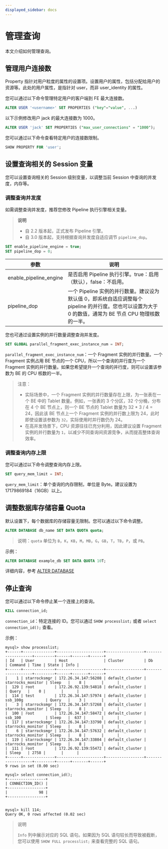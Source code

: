 ```yaml
---
displayed_sidebar: docs
---
```


# 管理查询

本文介绍如何管理查询。

## 管理用户连接数

Property 指针对用户粒度的属性的设置项。设置用户的属性，包括分配给用户的资源等。此处的用户属性，是指针对 user，而非 user_identity 的属性。

您可以通过以下命令管理特定用户的客户端到 FE 最大连接数。

```sql
ALTER USER '<username>' SET PROPERTIES ("key"="value", ...)
```

以下示例修改用户 jack 的最大连接数为 1000。

```sql
ALTER USER 'jack' SET PROPERTIES ("max_user_connections" = "1000");
```

您可以通过以下命令查看特定用户的连接数限制。

```sql
SHOW PROPERTY FOR 'user';
```

## 设置查询相关的 Session 变量

您可以设置查询相关的 Session 级别变量，以调整当前 Session 中查询的并发度，内存等。

### 调整查询并发度

如需调整查询并发度，推荐您修改 Pipeline 执行引擎相关变量。

> **说明**
>
> - 自 2.2 版本起，正式发布 Pipeline 引擎。
> - 自 3.0 版本起，支持根据查询并发度自适应调节 `pipeline_dop`。

```sql
SET enable_pipeline_engine = true;
SET pipeline_dop = 0;
```

| 参数                                 | 说明                                                         |
| ----------------------------------- | ------------------------------------------------------------ |
| enable_pipeline_engine              | 是否启用 Pipeline 执行引擎。true：启用（默认），false：不启用。 |
| pipeline_dop                        | 一个 Pipeline 实例的并行数量。建议设为默认值 0，即系统自适应调整每个 pipeline 的并行度。您也可以设置为大于 0 的数值，通常为 BE 节点 CPU 物理核数的一半。 |

您也可通过设置实例的并行数量调整查询并发度。

```sql
SET GLOBAL parallel_fragment_exec_instance_num = INT;
```

`parallel_fragment_exec_instance_num`：一个 Fragment 实例的并行数量。一个 Fragment 实例占用 BE 节点的一个 CPU，所以一个查询的并行度为一个 Fragment 实例的并行数量。如果您希望提升一个查询的并行度，则可以设置该参数为 BE 的 CPU 核数的一半。

> 注意：
>
> - 实际场景中，一个 Fragment 实例的并行数量存在上限，为一张表在一个 BE 中的 Tablet 数量。例如，一张表的 3 个分区，32 个分桶，分布在 4 个 BE 节点上，则一个 BE 节点的 Tablet 数量为 32 * 3 / 4 = 24，因此该 BE 节点上一个 Fragment 实例的并行数上限为 24，此时即使设置该参数为 `32`，实际使用时并行数仍为 24。
> - 在高并发场景下，CPU 资源往往已充分利用，因此建议设置 Fragment 实例的并行数量为 `1`，以减少不同查询间资源竞争，从而提高整体查询效率。

### 调整查询内存上限

您可以通过以下命令调整查询内存上限。

```sql
SET query_mem_limit = INT;
```

`query_mem_limit`：单个查询的内存限制，单位是 Byte。建议设置为 17179869184（16GB）以上。

## 调整数据库存储容量 Quota

默认设置下，每个数据库的存储容量无限制。您可以通过以下命令调整。

```sql
ALTER DATABASE db_name SET DATA QUOTA quota;
```

> 说明：`quota` 单位为 `B`，`K`，`KB`，`M`，`MB`，`G`，`GB`，`T`，`TB`，`P`，或 `PB`。

示例：

```sql
ALTER DATABASE example_db SET DATA QUOTA 10T;
```

详细内容，参考 [ALTER DATABASE](../../../sql-reference/sql-statements/Database/ALTER_DATABASE.md)

## 停止查询

您可以通过以下命令停止某一个连接上的查询。

```sql
KILL connection_id;
```

`connection_id`：特定连接的 ID。您可以通过 `SHOW processlist;` 或者 `select connection_id();` 查看。

示例：

```plain text
mysql> show processlist;
+------+--------------+---------------------+-----------------+-------------------+---------+------+-------+------+
| Id   | User         | Host                | Cluster         | Db                | Command | Time | State | Info |
+------+--------------+---------------------+-----------------+-------------------+---------+------+-------+------+
|    1 | starrocksmgr | 172.26.34.147:56208 | default_cluster | starrocks_monitor | Sleep   |    8 |       |      |
|  129 | root         | 172.26.92.139:54818 | default_cluster |                   | Query   |    0 |       |      |
|  114 | test         | 172.26.34.147:57974 | default_cluster | ssb_100g          | Query   |    3 |       |      |
|    3 | starrocksmgr | 172.26.34.147:57268 | default_cluster | starrocks_monitor | Sleep   |    8 |       |      |
|  100 | root         | 172.26.34.147:58472 | default_cluster | ssb_100           | Sleep   |  637 |       |      |
|  117 | starrocksmgr | 172.26.34.147:33790 | default_cluster | starrocks_monitor | Sleep   |    8 |       |      |
|    6 | starrocksmgr | 172.26.34.147:57632 | default_cluster | starrocks_monitor | Sleep   |    8 |       |      |
|  119 | starrocksmgr | 172.26.34.147:33804 | default_cluster | starrocks_monitor | Sleep   |    8 |       |      |
|  111 | root         | 172.26.92.139:55472 | default_cluster |                   | Sleep   | 2758 |       |      |
+------+--------------+---------------------+-----------------+-------------------+---------+------+-------+------+
9 rows in set (0.00 sec)

mysql> select connection_id();
+-----------------+
| CONNECTION_ID() |
+-----------------+
|              98 |
+-----------------+


mysql> kill 114;
Query OK, 0 rows affected (0.02 sec)
```

> 说明
>
> `Info` 列中展示对应的 SQL 语句。如果因为 SQL 语句较长而导致被截断，您可以使用 `SHOW FULL processlist;` 来查看完整的 SQL 语句。
